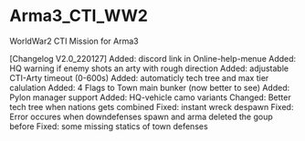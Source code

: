 # Arma3_CTI_WW2
WorldWar2 CTI Mission for Arma3

[Changelog V2.0_220127]
Added: discord link in Online-help-menue
Added: HQ warning if enemy shots an arty with rough direction
Added: adjustable CTI-Arty timeout (0-600s)
Added: automaticly tech tree and max tier calulation
Added: 4 Flags to Town main bunker (now better to see)
Added: Pylon manager support
Added: HQ-vehicle camo variants
Changed: Better tech tree when nations gets combined
Fixed: instant wreck despawn
Fixed: Error occures when downdefenses spawn and arma deleted the goup before
Fixed: some missing statics of town defenses


